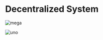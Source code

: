 # Decentralized System

![mega](https://user-images.githubusercontent.com/12836843/126718343-4a324265-2897-4176-b278-6457782edd7e.JPG)

![uno](https://user-images.githubusercontent.com/12836843/126718347-410c9cca-9b40-4d1e-9013-e9ac7a188e63.JPG)

